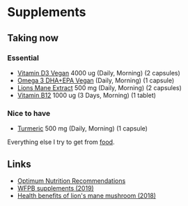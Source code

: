 # Supplements

## Taking now

### Essential

- [Vitamin D3 Vegan](https://www.vitaminstore.nl/health/voedingssupplement/vitaminen/viridian-vitamine-d3-2000-ie-vegan) 4000 ug (Daily, Morning) (2 capsules)
- [Omega 3 DHA+EPA Vegan](https://www.bol.com/nl/p/testa-omega-3-algenolie-hoogste-concentratie-vegan-omega-3-dha-epa-60-capsules-plantaardig/9200000035570809/) (Daily, Morning) (1 capsule)
- [Lions Mane Extract](https://shop.realmushrooms.com/products/organic-lions-mane-extract-capsules) 500 mg (Daily, Morning) (2 capsules)
- [Vitamin B12](https://www.bol.com/nl/p/body-fit-vitamine-b12-1000-mcg-per-tablet-60-zuigtabletten/9200000084936727/) 1000 ug (3 Days, Morning) (1 tablet)

### Nice to have

- [Turmeric](https://www.bol.com/nl/p/taka-turmeric-kurkuma-turmeric-zwarte-peper-extract-capsules-biologisch-120-vcaps/9200000095207340) 500 mg (Daily, Morning) (1 capsule)

Everything else I try to get from [food](foods.md).

## Links

- [Optimum Nutrition Recommendations](https://nutritionfacts.org/2011/09/12/dr-gregers-2011-optimum-nutrition-recommendations/)
- [WFPB supplements (2019)](https://www.reddit.com/r/PlantBasedDiet/comments/ac6w9v/vitamins/)
- [Health benefits of lion's mane mushroom (2018)](https://www.youtube.com/watch?v=p02umCRoFas)

